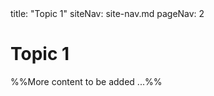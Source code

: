 <frontmatter>
  title: "Topic 1"
  siteNav: site-nav.md
  pageNav: 2
</frontmatter>

# Topic 1

%%More content to be added ...%%